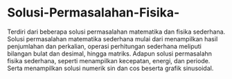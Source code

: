 # Solusi-Permasalahan-Fisika-
Terdiri dari beberapa solusi permasalahan matematika dan fisika sederhana. Solusi permasalahan matematika sederhana mulai dari menampilkan hasil penjumlahan dan perkalian, operasi perhitungan sederhana meliputi bilangan bulat dan desimal, hingga matriks. Adapun solusi permasalahn fisika sederhana, seperti menampilkan kecepatan, energi, dan periode. Serta menampilkan solusi numerik sin dan cos beserta grafik sinusoidal.
